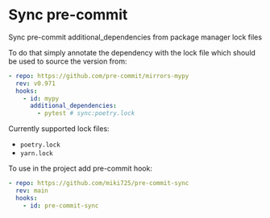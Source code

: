 # Sync pre-commit

Sync pre-commit additional_dependencies from package manager lock files

To do that simply annotate the dependency with the lock file which should be
used to source the version from:

```yaml
- repo: https://github.com/pre-commit/mirrors-mypy
  rev: v0.971
  hooks:
    - id: mypy
      additional_dependencies:
        - pytest # sync:poetry.lock
```

Currently supported lock files:

- `poetry.lock`
- `yarn.lock`

To use in the project add pre-commit hook:

```yaml
- repo: https://github.com/miki725/pre-commit-sync
  rev: main
  hooks:
    - id: pre-commit-sync
```

